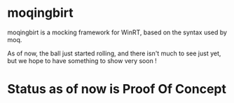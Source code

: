 moqingbirt
==========

moqingbirt is a mocking framework for WinRT, based on the syntax used by moq.

As of now, the ball just started rolling, and there isn't much to see just yet, but we hope to have something to show very soon !

Status as of now is Proof Of Concept
====================================